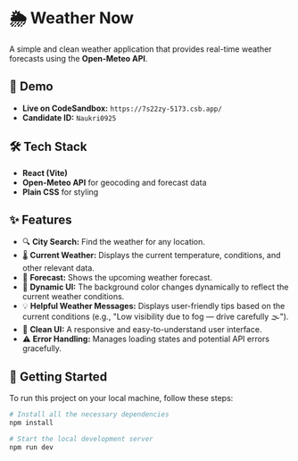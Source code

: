 # 🌦️ Weather Now

A simple and clean weather application that provides real-time weather forecasts using the **Open-Meteo API**.

## 🚀 Demo
- **Live on CodeSandbox:** `https://7s22zy-5173.csb.app/`
- **Candidate ID:** `Naukri0925`

## 🛠️ Tech Stack
- **React (Vite)**
- **Open-Meteo API** for geocoding and forecast data
- **Plain CSS** for styling

## ✨ Features
- 🔍 **City Search:** Find the weather for any location.
- 🌡️ **Current Weather:** Displays the current temperature, conditions, and other relevant data.
- 📅 **Forecast:** Shows the upcoming weather forecast.
- 🎨 **Dynamic UI:** The background color changes dynamically to reflect the current weather conditions.
- 💡 **Helpful Weather Messages:** Displays user-friendly tips based on the current conditions (e.g., "Low visibility due to fog — drive carefully 🌫️").
- 📱 **Clean UI:** A responsive and easy-to-understand user interface.
- ⚠️ **Error Handling:** Manages loading states and potential API errors gracefully.

## 🏁 Getting Started
To run this project on your local machine, follow these steps:

```bash
# Install all the necessary dependencies
npm install

# Start the local development server
npm run dev
